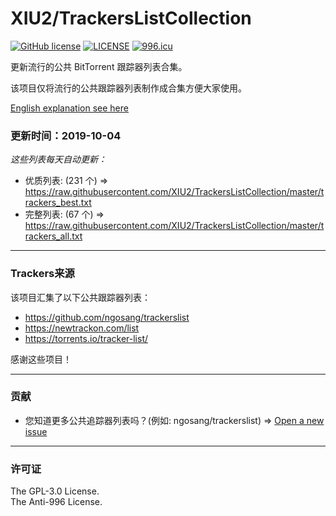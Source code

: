 # XIU2/TrackersListCollection

[![GitHub license](https://img.shields.io/github/license/XIU2/TrackersListCollection.svg?style=flat-square)](https://github.com/XIU2/TrackersListCollection/blob/master/LICENSE)
[![LICENSE](https://img.shields.io/badge/license-Anti%20996-blue.svg?style=flat-square)](https://github.com/996icu/996.ICU/blob/master/LICENSE)
[![996.icu](https://img.shields.io/badge/link-996.icu-red.svg?style=flat-square)](https://996.icu)

更新流行的公共 BitTorrent 跟踪器列表合集。  

该项目仅将流行的公共跟踪器列表制作成合集方便大家使用。  

[English explanation see here](https://github.com/XIU2/TrackersListCollection/blob/master/README.md)

### 更新时间：2019-10-04

*这些列表每天自动更新：*

* 优质列表: (231 个) =>
https://raw.githubusercontent.com/XIU2/TrackersListCollection/master/trackers_best.txt
* 完整列表: (67 个) =>
https://raw.githubusercontent.com/XIU2/TrackersListCollection/master/trackers_all.txt

****

### Trackers来源

该项目汇集了以下公共跟踪器列表：
* https://github.com/ngosang/trackerslist
* https://newtrackon.com/list
* https://torrents.io/tracker-list/

感谢这些项目！

****

### 贡献

* 您知道更多公共追踪器列表吗？(例如: ngosang/trackerslist) => [Open a new issue](https://github.com/XIU2/TrackersListCollection/issues/new)

****

### 许可证
The GPL-3.0 License.  
The Anti-996 License.
